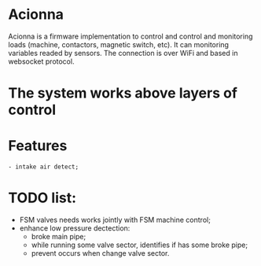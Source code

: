 # Acionna

Acionna is a firmware implementation to control and control and monitoring loads (machine, contactors, magnetic switch, etc). It can monitoring variables readed by sensors. The connection is over WiFi and based in websocket protocol.

# The system works above layers of control


# Features
	- intake air detect;

# TODO list:
- FSM valves needs works jointly with FSM machine control;
- enhance low pressure dectection:
	- broke main pipe;
    - while running some valve sector, identifies if has some broke pipe;
    - prevent occurs when change valve sector.